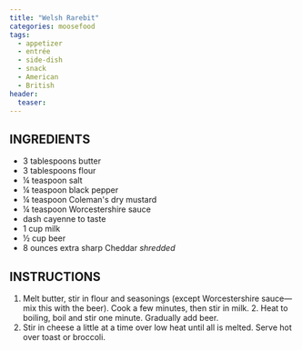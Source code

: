 ```yaml
---
title: "Welsh Rarebit"
categories: moosefood
tags: 
  - appetizer
  - entrée
  - side-dish
  - snack
  - American
  - British
header:
  teaser: 
---
```


## INGREDIENTS
* 3 tablespoons butter
* 3 tablespoons flour
* ¼ teaspoon salt
* ¼ teaspoon black pepper
* ¼ teaspoon Coleman's dry mustard
* ¼ teaspoon Worcestershire sauce
* dash cayenne to taste
* 1 cup milk
* ½ cup beer
* 8 ounces extra sharp Cheddar *shredded*

## INSTRUCTIONS
1. Melt butter, stir in flour and seasonings (except Worcestershire sauce—mix this with the beer). Cook a few minutes, then stir in milk. 2. Heat to boiling, boil and stir one minute. Gradually add beer. 
3. Stir in cheese a little at a time over low heat until all is melted. Serve hot over toast or broccoli.
